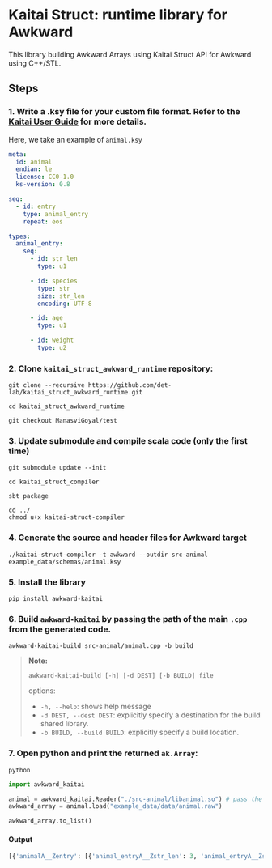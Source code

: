 # Kaitai Struct: runtime library for Awkward

This library building Awkward Arrays using Kaitai Struct API for Awkward using
C++/STL.

## Steps

### 1. Write a .ksy file for your custom file format. Refer to the [Kaitai User Guide](https://doc.kaitai.io/user_guide.html) for more details.

Here, we take an example of `animal.ksy`

```yaml
meta:
  id: animal
  endian: le
  license: CC0-1.0
  ks-version: 0.8

seq:
  - id: entry
    type: animal_entry
    repeat: eos

types:
  animal_entry:
    seq:
      - id: str_len
        type: u1

      - id: species
        type: str
        size: str_len
        encoding: UTF-8

      - id: age
        type: u1

      - id: weight
        type: u2
```

### 2. Clone `kaitai_struct_awkward_runtime` repository:

```
git clone --recursive https://github.com/det-lab/kaitai_struct_awkward_runtime.git
```

```
cd kaitai_struct_awkward_runtime
```
```
git checkout ManasviGoyal/test
```

### 3. Update submodule and compile scala code (only the first time)

```
git submodule update --init
```

```
cd kaitai_struct_compiler
```

```
sbt package
```

```
cd ../
chmod u+x kaitai-struct-compiler
```

### 4. Generate the source and header files for Awkward target

```
./kaitai-struct-compiler -t awkward --outdir src-animal example_data/schemas/animal.ksy
```

### 5. Install the library
```
pip install awkward-kaitai
```

### 6. Build `awkward-kaitai` by passing the path of the main `.cpp` from the generated code.
```
awkward-kaitai-build src-animal/animal.cpp -b build
```
> **Note:**
>
> `awkward-kaitai-build [-h] [-d DEST] [-b BUILD] file`
>
> options:
>- `-h, --help`: shows help message
>- `-d DEST, --dest DEST`: explicitly specify a destination for the build shared library.
>- `-b BUILD, --build BUILD`: explicitly specify a build location.

### 7. Open python and print the returned `ak.Array`:
```
python
```

```python
import awkward_kaitai

animal = awkward_kaitai.Reader("./src-animal/libanimal.so") # pass the path of the shared file
awkward_array = animal.load("example_data/data/animal.raw")

awkward_array.to_list()
```

#### Output

```python
[{'animalA__Zentry': [{'animal_entryA__Zstr_len': 3, 'animal_entryA__Zspecies': 'cat', 'animal_entryA__Zage': 5, 'animal_entryA__Zweight': 12}, {'animal_entryA__Zstr_len': 3, 'animal_entryA__Zspecies': 'dog', 'animal_entryA__Zage': 3, 'animal_entryA__Zweight': 43}, {'animal_entryA__Zstr_len': 6, 'animal_entryA__Zspecies': 'turtle', 'animal_entryA__Zage': 10, 'animal_entryA__Zweight': 5}]}]
```
